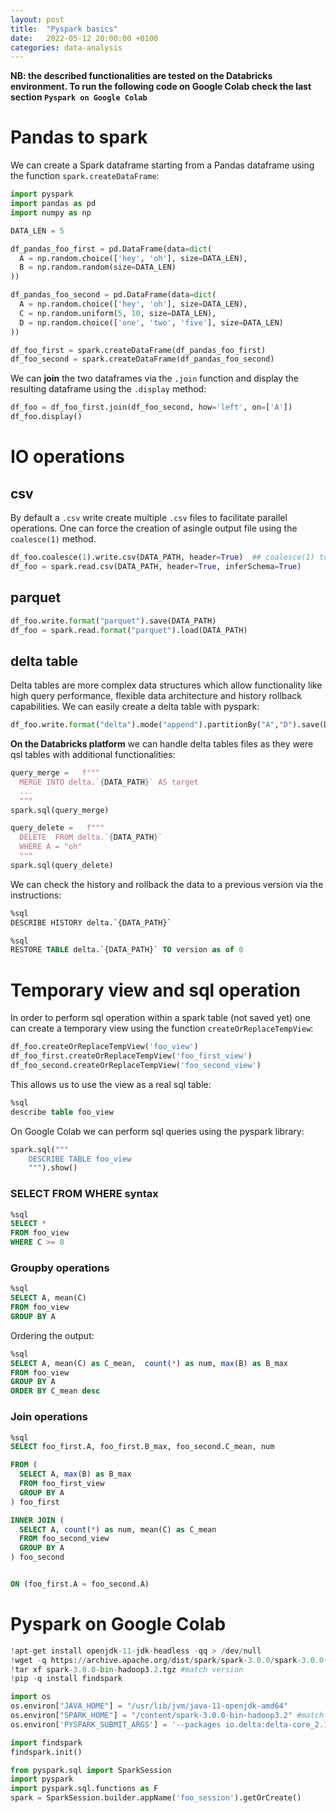 ```yaml
---
layout: post
title:  "Pyspark basics"
date:   2022-05-12 20:00:00 +0100
categories: data-analysis
---
```


**NB: the described functionalities are tested on the Databricks environment. To run the following code on Google Colab check the last section `Pyspark on Google Colab`**


# Pandas to spark
We can create a Spark dataframe starting from a Pandas dataframe using the function `spark.createDataFrame`:
```python
import pyspark
import pandas as pd
import numpy as np

DATA_LEN = 5

df_pandas_foo_first = pd.DataFrame(data=dict(
  A = np.random.choice(['hey', 'oh'], size=DATA_LEN),
  B = np.random.random(size=DATA_LEN)
))

df_pandas_foo_second = pd.DataFrame(data=dict(
  A = np.random.choice(['hey', 'oh'], size=DATA_LEN),
  C = np.random.uniform(5, 10, size=DATA_LEN),
  D = np.random.choice(['one', 'two', 'five'], size=DATA_LEN)
))

df_foo_first = spark.createDataFrame(df_pandas_foo_first)
df_foo_second = spark.createDataFrame(df_pandas_foo_second)
```

We can **join** the two dataframes via the `.join` function and display the resulting dataframe using the `.display` method:
```python
df_foo = df_foo_first.join(df_foo_second, how='left', on=['A'])
df_foo.display()
```

# IO operations
## csv
By default a `.csv` write create multiple `.csv` files to facilitate parallel operations. One can force the creation of asingle output file using the `coalesce(1)` method.
```python
df_foo.coalesce(1).write.csv(DATA_PATH, header=True)  ## coalesce(1) to save single csv
df_foo = spark.read.csv(DATA_PATH, header=True, inferSchema=True)
```
## parquet
```python
df_foo.write.format("parquet").save(DATA_PATH)
df_foo = spark.read.format("parquet").load(DATA_PATH)
```

## delta table
Delta tables are more complex data structures which allow functionality like high query performance, flexible data architecture and history rollback capabilities. We can easily create a delta table with pyspark:
```python
df_foo.write.format("delta").mode("append").partitionBy("A","D").save(DATA_PATH)
```

**On the Databricks platform** we can handle delta tables files as they were qsl tables with additional functionalities:
```python
query_merge =   f"""
  MERGE INTO delta.`{DATA_PATH}` AS target
  ...
  """
spark.sql(query_merge)
```

```python
query_delete =   f"""
  DELETE  FROM delta.`{DATA_PATH}`
  WHERE A = "oh"
  """
spark.sql(query_delete)
```

We can check the history and rollback the data to a previous version via the instructions:
```sql
%sql
DESCRIBE HISTORY delta.`{DATA_PATH}`
```

```sql
%sql
RESTORE TABLE delta.`{DATA_PATH}` TO version as of 0
```

# Temporary view and sql operation
In order to perform sql operation within a spark table (not saved yet) one can create a temporary view using the function `createOrReplaceTempView`:
```python
df_foo.createOrReplaceTempView('foo_view')
df_foo_first.createOrReplaceTempView('foo_first_view')
df_foo_second.createOrReplaceTempView('foo_second_view')
```
This allows us to use the view as a real sql table:
```sql
%sql
describe table foo_view
```

On Google Colab we can perform sql queries using the pyspark library:
```python
spark.sql("""
    DESCRIBE TABLE foo_view
    """).show()
```

### SELECT FROM WHERE syntax
```sql
%sql
SELECT *  
FROM foo_view
WHERE C >= 8
```

### Groupby operations
```sql
%sql
SELECT A, mean(C)
FROM foo_view
GROUP BY A
```

Ordering the output:
```sql
%sql
SELECT A, mean(C) as C_mean,  count(*) as num, max(B) as B_max
FROM foo_view
GROUP BY A
ORDER BY C_mean desc
```

### Join operations
```sql
%sql
SELECT foo_first.A, foo_first.B_max, foo_second.C_mean, num

FROM (
  SELECT A, max(B) as B_max
  FROM foo_first_view
  GROUP BY A
) foo_first

INNER JOIN (
  SELECT A, count(*) as num, mean(C) as C_mean
  FROM foo_second_view
  GROUP BY A
) foo_second


ON (foo_first.A = foo_second.A)
```


# Pyspark on Google Colab
```python
!apt-get install openjdk-11-jdk-headless -qq > /dev/null
!wget -q https://archive.apache.org/dist/spark/spark-3.0.0/spark-3.0.0-bin-hadoop3.2.tgz #change version
!tar xf spark-3.0.0-bin-hadoop3.2.tgz #match version
!pip -q install findspark
```

```python
import os
os.environ["JAVA_HOME"] = "/usr/lib/jvm/java-11-openjdk-amd64"
os.environ["SPARK_HOME"] = "/content/spark-3.0.0-bin-hadoop3.2" #match version
os.environ['PYSPARK_SUBMIT_ARGS'] = '--packages io.delta:delta-core_2.12:0.7.0 --conf spark.sql.extensions=io.delta.sql.DeltaSparkSessionExtension --conf spark.sql.catalog.spark_catalog=org.apache.spark.sql.delta.catalog.DeltaCatalog pyspark-shell'
```

```python
import findspark
findspark.init()
```

```python
from pyspark.sql import SparkSession
import pyspark
import pyspark.sql.functions as F
spark = SparkSession.builder.appName('foo_session').getOrCreate()
```
